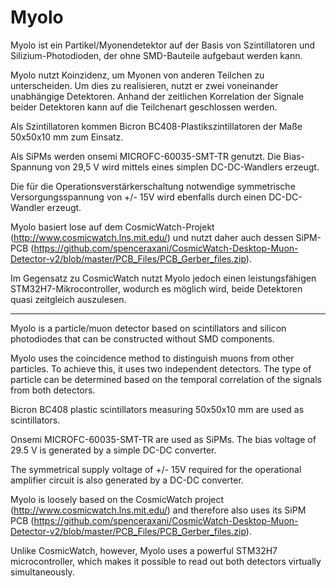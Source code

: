 # Myolo

Myolo ist ein Partikel/Myonendetektor auf der Basis von Szintillatoren und Silizium-Photodioden, der ohne SMD-Bauteile aufgebaut werden kann.

Myolo nutzt Koinzidenz, um Myonen von anderen Teilchen zu unterscheiden. Um dies zu realisieren, nutzt er zwei voneinander unabhängige Detektoren. Anhand der zeitlichen Korrelation der Signale beider Detektoren kann auf die Teilchenart geschlossen werden.

Als Szintillatoren kommen Bicron BC408-Plastikszintillatoren der Maße 50x50x10 mm zum Einsatz.

Als SiPMs werden onsemi MICROFC-60035-SMT-TR genutzt. Die Bias-Spannung von 29,5 V wird mittels eines simplen DC-DC-Wandlers erzeugt.

Die für die Operationsverstärkerschaltung notwendige symmetrische Versorgungsspannung von +/- 15V wird ebenfalls durch einen DC-DC-Wandler erzeugt.

Myolo basiert lose auf dem CosmicWatch-Projekt (http://www.cosmicwatch.lns.mit.edu/) und nutzt daher auch dessen SiPM-PCB (https://github.com/spenceraxani/CosmicWatch-Desktop-Muon-Detector-v2/blob/master/PCB_Files/PCB_Gerber_files.zip).

Im Gegensatz zu CosmicWatch nutzt Myolo jedoch einen leistungsfähigen STM32H7-Mikrocontroller, wodurch es möglich wird, beide Detektoren quasi zeitgleich auszulesen.

--------------------------------------

Myolo is a particle/muon detector based on scintillators and silicon photodiodes that can be constructed without SMD components.

Myolo uses the coincidence method to distinguish muons from other particles. To achieve this, it uses two independent detectors. The type of particle can be determined based on the temporal correlation of the signals from both detectors.

Bicron BC408 plastic scintillators measuring 50x50x10 mm are used as scintillators.

Onsemi MICROFC-60035-SMT-TR are used as SiPMs. The bias voltage of 29.5 V is generated by a simple DC-DC converter. 

The symmetrical supply voltage of +/- 15V required for the operational amplifier circuit is also generated by a DC-DC converter.

Myolo is loosely based on the CosmicWatch project (http://www.cosmicwatch.lns.mit.edu/) and therefore also uses its SiPM PCB (https://github.com/spenceraxani/CosmicWatch-Desktop-Muon-Detector-v2/blob/master/PCB_Files/PCB_Gerber_files.zip).

Unlike CosmicWatch, however, Myolo uses a powerful STM32H7 microcontroller, which makes it possible to read out both detectors virtually simultaneously.


